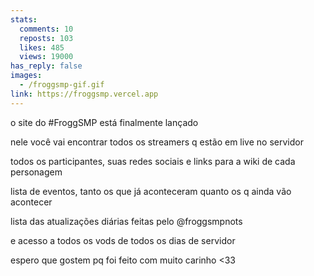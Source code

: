 ```yaml
---
stats:
  comments: 10
  reposts: 103
  likes: 485
  views: 19000
has_reply: false
images:
  - /froggsmp-gif.gif
link: https://froggsmp.vercel.app
---
```

o site do #FroggSMP está finalmente lançado

nele você vai encontrar todos os streamers q estão em live no servidor

todos os participantes, suas redes sociais e links para a wiki de cada personagem

lista de eventos, tanto os que já aconteceram quanto os q ainda vão acontecer

lista das atualizações diárias feitas pelo 
@froggsmpnots
  
e acesso a todos os vods de todos os dias de servidor

espero que gostem pq foi feito com muito carinho <33